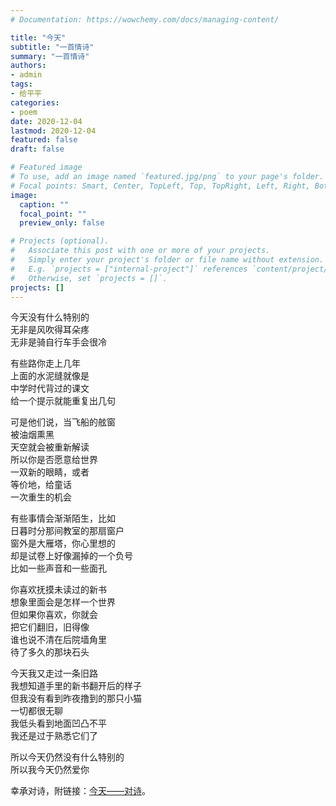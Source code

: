 ```yaml
---
# Documentation: https://wowchemy.com/docs/managing-content/

title: "今天"
subtitle: "一首情诗"
summary: "一首情诗"
authors: 
- admin
tags: 
- 给平平
categories: 
- poem
date: 2020-12-04
lastmod: 2020-12-04
featured: false
draft: false

# Featured image
# To use, add an image named `featured.jpg/png` to your page's folder.
# Focal points: Smart, Center, TopLeft, Top, TopRight, Left, Right, BottomLeft, Bottom, BottomRight.
image:
  caption: ""
  focal_point: ""
  preview_only: false

# Projects (optional).
#   Associate this post with one or more of your projects.
#   Simply enter your project's folder or file name without extension.
#   E.g. `projects = ["internal-project"]` references `content/project/deep-learning/index.md`.
#   Otherwise, set `projects = []`.
projects: []
---
```


今天没有什么特别的  
无非是风吹得耳朵疼  
无非是骑自行车手会很冷  

有些路你走上几年  
上面的水泥缝就像是  
中学时代背过的课文  
给一个提示就能重复出几句  

可是他们说，当飞船的舷窗  
被油烟熏黑  
天空就会被重新解读  
所以你是否愿意给世界  
一双新的眼睛，或者  
等价地，给童话  
一次重生的机会  

有些事情会渐渐陌生，比如  
日暮时分那间教室的那扇窗户  
窗外是大雁塔，你心里想的  
却是试卷上好像漏掉的一个负号  
比如一些声音和一些面孔  

你喜欢抚摸未读过的新书  
想象里面会是怎样一个世界  
但如果你喜欢，你就会  
把它们翻旧，旧得像  
谁也说不清在后院墙角里  
待了多久的那块石头  

今天我又走过一条旧路  
我想知道手里的新书翻开后的样子  
但我没有看到昨夜撸到的那只小猫  
一切都很无聊  
我低头看到地面凹凸不平  
我还是过于熟悉它们了  

所以今天仍然没有什么特别的  
所以我今天仍然爱你  

幸承对诗，附链接：[今天——对诗](https://blog.lhp-pku.top/2020/12/04/%E7%8E%B0%E4%BB%A3%E8%AF%97%E4%BB%8A%E5%A4%A9/)。